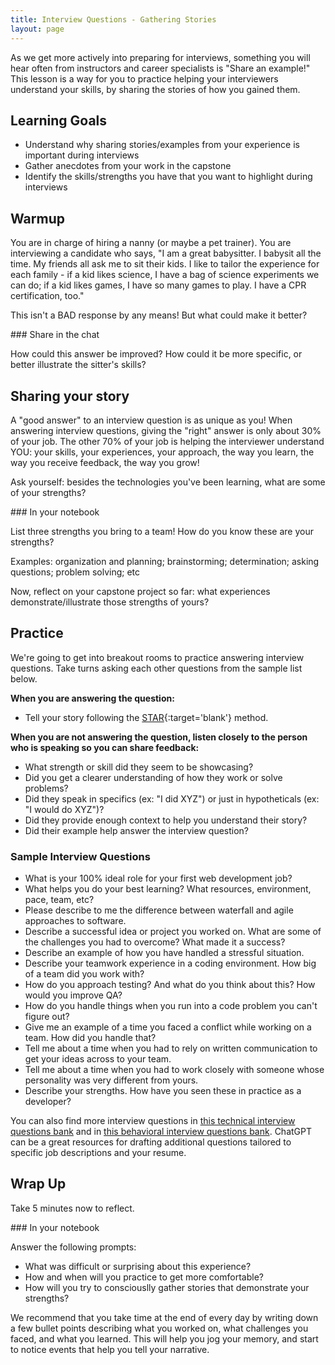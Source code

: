 ```yaml
---
title: Interview Questions - Gathering Stories
layout: page
---
```


As we get more actively into preparing for interviews, something you will hear often from instructors and career specialists is "Share an example!" This lesson is a way for you to practice helping your interviewers understand your skills, by sharing the stories of how you gained them.

## Learning Goals

 - Understand why sharing stories/examples from your experience is important during interviews
 - Gather anecdotes from your work in the capstone 
 - Identify the skills/strengths you have that you want to highlight during interviews

## Warmup

You are in charge of hiring a nanny (or maybe a pet trainer). You are interviewing a candidate who says, "I am a great babysitter. I babysit all the time. My friends all ask me to sit their kids. I like to tailor the experience for each family - if a kid likes science, I have a bag of science experiments we can do; if a kid likes games, I have so many games to play. I have a CPR certification, too."

This isn't a BAD response by any means! But what could make it better?

<section class="call-to-action">
### Share in the chat

How could this answer be improved? How could it be more specific, or better illustrate the sitter's skills?
</section>

## Sharing your story

A "good answer" to an interview question is as unique as you! When answering interview questions, giving the "right" answer is only about 30% of your job. The other 70% of your job is helping the interviewer understand YOU: your skills, your experiences, your approach, the way you learn, the way you receive feedback, the way you grow!

Ask yourself: besides the technologies you've been learning, what are some of your strengths?

<section class="call-to-action">
### In your notebook

List three strengths you bring to a team! How do you know these are your strengths?

Examples: organization and planning; brainstorming; determination; asking questions; problem solving; etc

Now, reflect on your capstone project so far: what experiences demonstrate/illustrate those strengths of yours?
</section>

## Practice

We're going to get into breakout rooms to practice answering interview questions. Take turns asking each other questions from the sample list below.

**When you are answering the question:**

- Tell your story following the [STAR](https://en.wikipedia.org/wiki/Situation,_task,_action,_result){:target='blank'} method.
<!-- - Use [these other guidelines](https://careerdev.turing.edu/resources/interview_prep_resources) listed under **Behavioral & Technical Recommendations** 
^^NOTE: There are no actual guidelines in this resource - just tons of links. -->

**When you are not answering the question, listen closely to the person who is speaking so you can share feedback:**

- What strength or skill did they seem to be showcasing?
- Did you get a clearer understanding of how they work or solve problems?
- Did they speak in specifics (ex: "I did XYZ") or just in hypotheticals (ex: "I would do XYZ")?
- Did they provide enough context to help you understand their story?
- Did their example help answer the interview question?

### Sample Interview Questions

- What is your 100% ideal role for your first web development job?
- What helps you do your best learning? What resources, environment, pace, team, etc?
- Please describe to me the difference between waterfall and agile approaches to software.
- Describe a successful idea or project you worked on. What are some of the challenges you had to overcome? What made it a success?
- Describe an example of how you have handled a stressful situation.
- Describe your teamwork experience in a coding environment. How big of a team did you work with?
- How do you approach testing? And what do you think about this? How would you improve QA?
- How do you handle things when you run into a code problem you can't figure out?
- Give me an example of a time you faced a conflict while working on a team. How did you handle that?
- Tell me about a time when you had to rely on written communication to get your ideas across to your team.
- Tell me about a time when you had to work closely with someone whose personality was very different from yours.
- Describe your strengths. How have you seen these in practice as a developer?

You can also find more interview questions in [this technical interview questions bank](https://curriculum.turing.edu/module4/interview_resources/technical_interview_questions) and in [this behavioral interview questions bank](https://curriculum.turing.edu/module4/interview_resources/behavioral_interview_questions).  ChatGPT can be a great resources for drafting additional questions tailored to specific job descriptions and your resume.

## Wrap Up

Take 5 minutes now to reflect.

<section class="call-to-action">
### In your notebook

Answer the following prompts:

- What was difficult or surprising about this experience? 
- How and when will you practice to get more comfortable?
- How will you try to consciouslly gather stories that demonstrate your strengths? 
</section>

We recommend that you take time at the end of every day by writing down a few bullet points describing what you worked on, what challenges you faced, and what you learned. This will help you jog your memory, and start to notice events that help you tell your narrative.